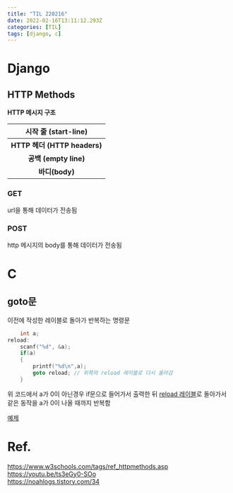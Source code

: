 ```yaml
---
title: "TIL 220216"
date: 2022-02-16T13:11:12.293Z
categories: [TIL]
tags: [django, c]
---
```

# Django
## HTTP Methods

**HTTP 메시지 구조**

|  <center>시작 줄 (start-line)</center> |
|:--------|
|**<center>HTTP 헤더 (HTTP headers)</center>** |
|**<center>공백 (empty line)</center>** |
|**<center>바디(body)</center>** |

### GET
url을 통해 데이터가 전송됨

### POST
http 메시지의 body를 통해 데이터가 전송됨


# C
## goto문
이전에 작성한 레이블로 돌아가 반복하는 명령문

```c
    int a;
reload:
    scanf("%d", &a);
    if(a)
    { 
        printf("%d\n",a);
        goto reload; // 위쪽의 reload 레이블로 다시 올라감
    }
```
위 코드에서 a가 0이 아닌경우 if문으로 들어가서 출력한 뒤 <u>reload 레이블</u>로 돌아가서 같은 동작을 a가 0이 나올 때까지 반복함

[예제](https://codeup.kr/problem.php?id=1071)

# Ref.
<https://www.w3schools.com/tags/ref_httpmethods.asp>  
<https://youtu.be/ts3eGy0-SOo>  
<https://noahlogs.tistory.com/34>